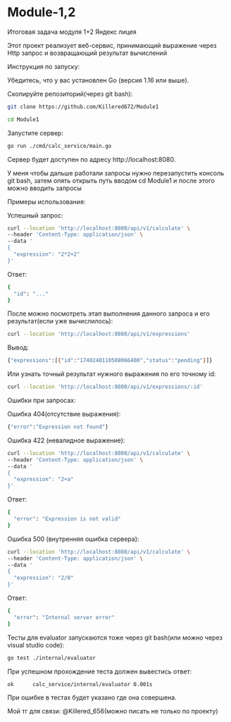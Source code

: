 # Module-1,2
Итоговая задача модуля 1+2 Яндекс лицея

Этот проект реализует веб-сервис, принимающий выражение через Http запрос и возвращающий результат вычислений

Инструкция по запуску:

Убедитесь, что у вас установлен Go (версия 1.16 или выше).

Скопируйте репозиторий(через git bash):

```bash
git clone https://github.com/Killered672/Module1
```

```bash
cd Module1
```

Запустите сервер:

```bash
go run ./cmd/calc_service/main.go
```

Сервер будет доступен по адресу http://localhost:8080.

У меня чтобы дальше работали запросы нужно перезапустить консоль git bash, затем опять открыть путь вводом cd Module1 и после этого можно вводить запросы

Примеры использования:

Успешный запрос:

```bash
curl --location 'http://localhost:8080/api/v1/calculate' \
--header 'Content-Type: application/json' \
--data '
{
  "expression": "2*2+2"
}'
```

Ответ:

```bash
{
  "id": "..."
}
```
После можно посмотреть этап выполнения данного запроса и его результат(если уже вычислилось):

```bash
curl --location 'http://localhost:8080/api/v1/expressions'
```
Вывод:
```bash
{"expressions":[{"id":"1740240110508066400","status":"pending"}]}
```
Или узнать точный результат нужного выражения по его точному id:

```bash
curl --location 'http://localhost:8080/api/v1/expressions/:id'
```

Ошибки при запросах:

Ошибка 404(отсутствие выражения):
```bash
{"error":"Expression not found"}
```

Ошибка 422 (невалидное выражение):

```bash
curl --location 'http://localhost:8080/api/v1/calculate' \
--header 'Content-Type: application/json' \
--data '
{
  "expression": "2+a"
}'
```
Ответ:

```bash
{
  "error": "Expression is not valid"
}
```

Ошибка 500 (внутренняя ошибка сервера):

```bash
curl --location 'http://localhost:8080/api/v1/calculate' \
--header 'Content-Type: application/json' \
--data '
{
  "expression": "2/0"
}'
```
Ответ:

```bash
{
  "error": "Internal server error"
}
```

Тесты для evaluator запускаются тоже через git bash(или можно через visual studio code):

```bash
go test ./internal/evaluator
```

При успешном прохождение теста должен вывестись ответ:

```bash
ok  	calc_service/internal/evaluator	0.001s
```

При ошибке в тестах будет указано где она совершена.

Мой тг для связи: @Killered_656(можно писать не только по проекту)
